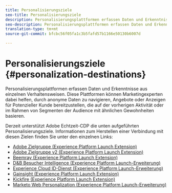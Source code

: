 ```yaml
---
title: Personalisierungsziele
seo-title: Personalisierungsziele
description: Personalisierungsplattformen erfassen Daten und Erkenntnisse aus einzelnen Verhaltensweisen. Diese Plattformen können Marketingexperten dabei helfen, durch anonyme Daten zu navigieren, Angebote oder Anzeigen für Potenzieller Kunde bereitzustellen, die auf der vorherigen Aktivität oder im Rahmen von Segmenten der Audience mit ähnlichen Gewohnheiten basieren.
seo-description: Personalisierungsplattformen erfassen Daten und Erkenntnisse aus einzelnen Verhaltensweisen. Diese Plattformen können Marketingexperten dabei helfen, durch anonyme Daten zu navigieren, Angebote oder Anzeigen für Potenzieller Kunde bereitzustellen, die auf der vorherigen Aktivität oder im Rahmen von Segmenten der Audience mit ähnlichen Gewohnheiten basieren.
translation-type: tm+mt
source-git-commit: bfcbc56f05fa1c3b5fafd57b1166e50130b6007d

---
```



# Personalisierungsziele {#personalization-destinations}

Personalisierungsplattformen erfassen Daten und Erkenntnisse aus einzelnen Verhaltensweisen. Diese Plattformen können Marketingexperten dabei helfen, durch anonyme Daten zu navigieren, Angebote oder Anzeigen für Potenzieller Kunde bereitzustellen, die auf der vorherigen Aktivität oder im Rahmen von Segmenten der Audience mit ähnlichen Gewohnheiten basieren.

Derzeit unterstützt Adobe Echtzeit-CDP die unten aufgeführten Personalisierungsziele. Informationen zum Herstellen einer Verbindung mit diesen Zielen finden Sie unter den einzelnen Links:

* [Adobe Zielgruppe (Experience Platform Launch Extension)](/help/rtcdp/destinations/adobe-target-extension.md)
* [Adobe Zielgruppe v2 (Experience Platform Launch Extension)](/help/rtcdp/destinations/adobe-target-v2-extension.md)
* [Beemray (Experience Platform Launch Extension)](/help/rtcdp/destinations/beemray-extension.md)
* [D&amp;B Besucher Intelligence (Experience Platform Launch-Erweiterung)](/help/rtcdp/destinations/dnb-extension.md)
* [Experience Cloud ID-Dienst (Experience Platform Launch-Erweiterung)](/help/rtcdp/destinations/adobe-ecid-extension.md)
* [Gainsight (Experience Platform Launch Extension)](/help/rtcdp/destinations/gainsight-extension.md)
* [Kickfire (Experience Platform Launch Extension)](/help/rtcdp/destinations/kickfire-extension.md)
* [Marketo Web Personalization (Experience Platform Launch-Erweiterung)](marketo-web-personalization-extension.md)
